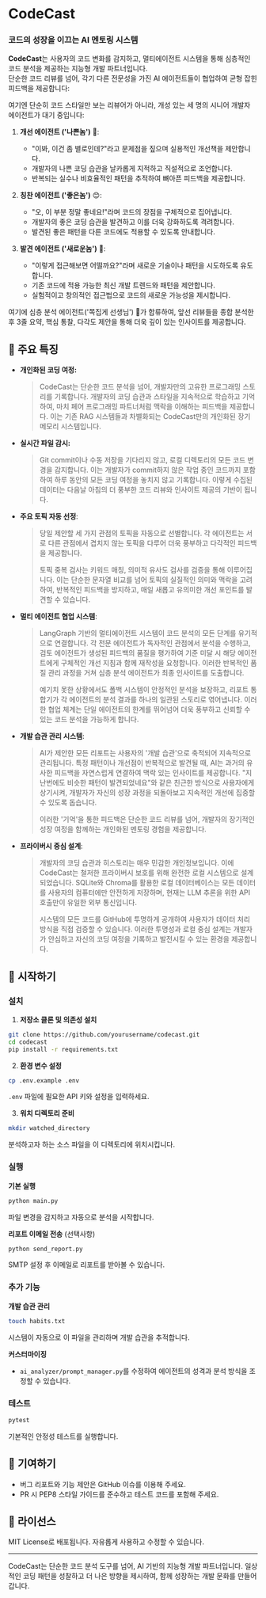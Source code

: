 # CodeCast
### 코드의 성장을 이끄는 AI 멘토링 시스템

**CodeCast**는 사용자의 코드 변화를 감지하고, 멀티에이전트 시스템을 통해 심층적인 코드 분석을 제공하는 지능형 개발 파트너입니다.  
단순한 코드 리뷰를 넘어, 각기 다른 전문성을 가진 AI 에이전트들이 협업하여 균형 잡힌 피드백을 제공합니다:

여기엔 단순히 코드 스타일만 보는 리뷰어가 아니라, 개성 있는 세 명의 시니어 개발자 에이전트가 대기 중입니다:

1. **개선 에이전트 ('나쁜놈')** 😤:  
   - "이봐, 이건 좀 별로인데?"라고 문제점을 짚으며 실용적인 개선책을 제안합니다.
   - 개발자의 나쁜 코딩 습관을 날카롭게 지적하고 직설적으로 조언합니다.
   - 반복되는 실수나 비효율적인 패턴을 추적하여 뼈아픈 피드백을 제공합니다.
   
2. **칭찬 에이전트 ('좋은놈')** 😊:  
   - "오, 이 부분 정말 좋네요!"라며 코드의 장점을 구체적으로 집어냅니다.
   - 개발자의 좋은 코딩 습관을 발견하고 이를 더욱 강화하도록 격려합니다.
   - 발견된 좋은 패턴을 다른 코드에도 적용할 수 있도록 안내합니다.
   
3. **발견 에이전트 ('새로운놈')** 🤔:  
   - "이렇게 접근해보면 어떨까요?"라며 새로운 기술이나 패턴을 시도하도록 유도합니다.
   - 기존 코드에 적용 가능한 최신 개발 트렌드와 패턴을 제안합니다.
   - 실험적이고 창의적인 접근법으로 코드의 새로운 가능성을 제시합니다.

여기에 심층 분석 에이전트('쪽집게 선생님') 🧐가 합류하여, 앞선 리뷰들을 종합 분석한 후 3줄 요약, 핵심 통찰, 다각도 제안을 통해 더욱 깊이 있는 인사이트를 제공합니다.

## 💫 주요 특징
- **개인화된 코딩 여정:**
  > CodeCast는 단순한 코드 분석을 넘어, 개발자만의 고유한 프로그래밍 스토리를 기록합니다. 개발자의 코딩 습관과 스타일을 지속적으로 학습하고 기억하여, 마치 페어 프로그래밍 파트너처럼 맥락을 이해하는 피드백을 제공합니다. 이는 기존 RAG 시스템들과 차별화되는 CodeCast만의 개인화된 장기 메모리 시스템입니다.

- **실시간 파일 감시:**
  > Git commit이나 수동 저장을 기다리지 않고, 로컬 디렉토리의 모든 코드 변경을 감지합니다. 이는 개발자가 commit하지 않은 작업 중인 코드까지 포함하여 하루 동안의 모든 코딩 여정을 놓치지 않고 기록합니다. 이렇게 수집된 데이터는 다음날 아침의 더 풍부한 코드 리뷰와 인사이트 제공의 기반이 됩니다.

- **주요 토픽 자동 선정**: 
  > 당일 제안할 세 가지 관점의 토픽을 자동으로 선별합니다. 각 에이전트는 서로 다른 관점에서 겹치지 않는 토픽을 다루어 더욱 풍부하고 다각적인 피드백을 제공합니다.
  > 
  > 토픽 중복 검사는 키워드 매칭, 의미적 유사도 검사를 검증을 통해 이루어집니다. 이는 단순한 문자열 비교를 넘어 토픽의 실질적인 의미와 맥락을 고려하여, 반복적인 피드백을 방지하고, 매일 새롭고 유의미한 개선 포인트를 발견할 수 있습니다.

- **멀티 에이전트 협업 시스템**: 
  > LangGraph 기반의 멀티에이전트 시스템이 코드 분석의 모든 단계를 유기적으로 연결합니다. 각 전문 에이전트가 독자적인 관점에서 분석을 수행하고, 검토 에이전트가 생성된 피드백의 품질을 평가하여 기준 미달 시 해당 에이전트에게 구체적인 개선 지침과 함께 재작성을 요청합니다. 이러한 반복적인 품질 관리 과정을 거쳐 심층 분석 에이전트가 최종 인사이트를 도출합니다.
  > 
  > 예기치 못한 상황에서도 폴백 시스템이 안정적인 분석을 보장하고, 리포트 통합기가 각 에이전트의 분석 결과를 하나의 일관된 스토리로 엮어냅니다. 이러한 협업 체계는 단일 에이전트의 한계를 뛰어넘어 더욱 풍부하고 신뢰할 수 있는 코드 분석을 가능하게 합니다.

- **개발 습관 관리 시스템**: 
  > AI가 제안한 모든 리포트는 사용자의 '개발 습관'으로 축적되어 지속적으로 관리됩니다. 특정 패턴이나 개선점이 반복적으로 발견될 때, AI는 과거의 유사한 피드백을 자연스럽게 연결하여 맥락 있는 인사이트를 제공합니다. "지난번에도 비슷한 패턴이 발견되었네요"와 같은 친근한 방식으로 사용자에게 상기시켜, 개발자가 자신의 성장 과정을 되돌아보고 지속적인 개선에 집중할 수 있도록 돕습니다.
  > 
  > 이러한 '기억'을 통한 피드백은 단순한 코드 리뷰를 넘어, 개발자의 장기적인 성장 여정을 함께하는 개인화된 멘토링 경험을 제공합니다.

- **프라이버시 중심 설계**: 
  > 개발자의 코딩 습관과 히스토리는 매우 민감한 개인정보입니다. 이에 CodeCast는 철저한 프라이버시 보호를 위해 완전한 로컬 시스템으로 설계되었습니다. SQLite와 Chroma를 활용한 로컬 데이터베이스는 모든 데이터를 사용자의 컴퓨터에만 안전하게 저장하며, 현재는 LLM 추론을 위한 API 호출만이 유일한 외부 통신입니다.
  > 
  > 시스템의 모든 코드를 GitHub에 투명하게 공개하여 사용자가 데이터 처리 방식을 직접 검증할 수 있습니다. 이러한 투명성과 로컬 중심 설계는 개발자가 안심하고 자신의 코딩 여정을 기록하고 발전시킬 수 있는 환경을 제공합니다.


## 🚀 시작하기

### 설치

1. **저장소 클론 및 의존성 설치**
```bash
git clone https://github.com/yourusername/codecast.git
cd codecast
pip install -r requirements.txt
```

2. **환경 변수 설정**
```bash
cp .env.example .env
```
`.env` 파일에 필요한 API 키와 설정을 입력하세요.

3. **워치 디렉토리 준비**
```bash
mkdir watched_directory
```
분석하고자 하는 소스 파일을 이 디렉토리에 위치시킵니다.

### 실행

**기본 실행**
```bash
python main.py
```
파일 변경을 감지하고 자동으로 분석을 시작합니다.

**리포트 이메일 전송** (선택사항)
```bash
python send_report.py
```
SMTP 설정 후 이메일로 리포트를 받아볼 수 있습니다.

### 추가 기능

**개발 습관 관리**
```bash
touch habits.txt
```
시스템이 자동으로 이 파일을 관리하며 개발 습관을 추적합니다.

**커스터마이징**
- `ai_analyzer/prompt_manager.py`를 수정하여 에이전트의 성격과 분석 방식을 조정할 수 있습니다.

### 테스트
```bash
pytest
```
기본적인 안정성 테스트를 실행합니다.

## 🤝 기여하기
- 버그 리포트와 기능 제안은 GitHub 이슈를 이용해 주세요.
- PR 시 PEP8 스타일 가이드를 준수하고 테스트 코드를 포함해 주세요.

## 📜 라이선스
MIT License로 배포됩니다. 자유롭게 사용하고 수정할 수 있습니다.

---

CodeCast는 단순한 코드 분석 도구를 넘어, AI 기반의 지능형 개발 파트너입니다. 일상적인 코딩 패턴을 성찰하고 더 나은 방향을 제시하여, 함께 성장하는 개발 문화를 만들어갑니다.
